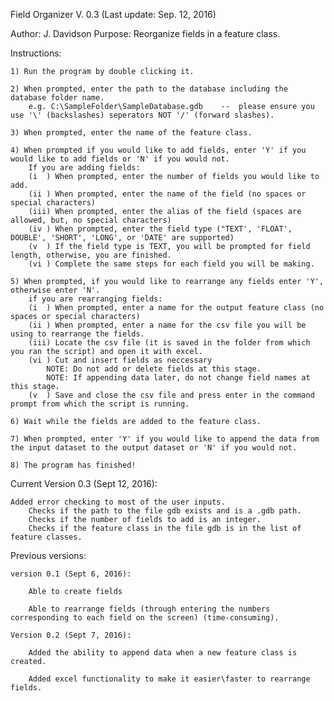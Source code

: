 Field Organizer V. 0.3 (Last update: Sep. 12, 2016)

Author: J. Davidson
Purpose: Reorganize fields in a feature class.

Instructions:

	1) Run the program by double clicking it.

	2) When prompted, enter the path to the database including the database folder name.
		e.g. C:\SampleFolder\SampleDatabase.gdb    --  please ensure you use '\' (backslashes) seperators NOT '/' (forward slashes).

	3) When prompted, enter the name of the feature class.

	4) When prompted if you would like to add fields, enter 'Y' if you would like to add fields or 'N' if you would not.
		If you are adding fields:
		(i  ) When prompted, enter the number of fields you would like to add.
		(ii ) When prompted, enter the name of the field (no spaces or special characters)
		(iii) When prompted, enter the alias of the field (spaces are allowed, but, no special characters)
		(iv ) When prompted, enter the field type ("TEXT', 'FLOAT', DOUBLE', 'SHORT', 'LONG', or 'DATE' are supported)
		(v  ) If the field type is TEXT, you will be prompted for field length, otherwise, you are finished.
		(vi ) Complete the same steps for each field you will be making.

	5) When prompted, if you would like to rearrange any fields enter 'Y', otherwise enter 'N'.
		if you are rearranging fields:
		(i  ) When prompted, enter a name for the output feature class (no spaces or special characters)
		(ii ) When prompted, enter a name for the csv file you will be using to rearrange the fields.
		(iii) Locate the csv file (it is saved in the folder from which you ran the script) and open it with excel.
		(vi ) Cut and insert fields as neccessary
			NOTE: Do not add or delete fields at this stage.
			NOTE: If appending data later, do not change field names at this stage.
		(v  ) Save and close the csv file and press enter in the command prompt from which the script is running.
	
	6) Wait while the fields are added to the feature class.

	7) When prompted, enter 'Y' if you would like to append the data from the input dataset to the output dataset or 'N' if you would not.

	8) The program has finished!

Current Version 0.3 (Sept 12, 2016):

	Added error checking to most of the user inputs.
		Checks if the path to the file gdb exists and is a .gdb path.
		Checks if the number of fields to add is an integer.
		Checks if the feature class in the file gdb is in the list of feature classes.

Previous versions:

	version 0.1 (Sept 6, 2016):

		Able to create fields
	
		Able to rearrange fields (through entering the numbers corresponding to each field on the screen) (time-consuming).

	Version 0.2 (Sept 7, 2016):

		Added the ability to append data when a new feature class is created.
	
		Added excel functionality to make it easier\faster to rearrange fields.
